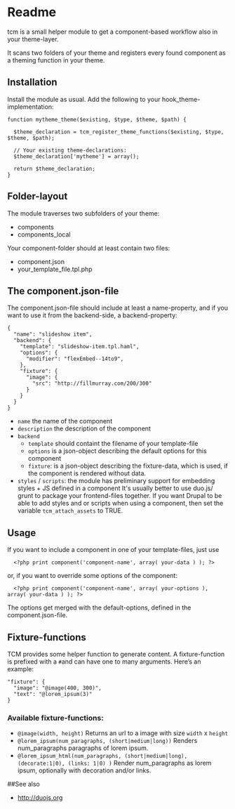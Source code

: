 # Readme

tcm is a small helper module to get a component-based workflow also in your theme-layer.

It scans two folders of your theme and registers every found component as a theming function in your theme.

## Installation

Install the module as usual. Add the following to your hook_theme-implementation:

```
function mytheme_theme($existing, $type, $theme, $path) {

  $theme_declaration = tcm_register_theme_functions($existing, $type, $theme, $path);

  // Your existing theme-declarations:
  $theme_declaration['mytheme'] = array();

  return $theme_declaration;
}

```

## Folder-layout

The module traverses two subfolders of your theme:

  * components
  * components_local

Your component-folder should at least contain two files:

  * component.json
  * your_template_file.tpl.php

## The component.json-file

The component.json-file should include at least a name-property, and if you want to use it from the backend-side, a backend-property:

```
{
  "name": "slideshow item",
  "backend": {
    "template": "slideshow-item.tpl.haml",
    "options": {
      "modifier": "flexEmbed--14to9",
    },
    "fixture": {
      "image": {
        "src": "http://fillmurray.com/200/300"
      }
    }
  }
}
```

  * ``name`` the name of the component
  * ``description`` the description of the component
  * ``backend``
    * ``template`` should containt the filename of your template-file
    * ``options`` is a json-object describing the default options for this component
    * ``fixture``: is a json-object describing the fixture-data, which is used, if the component is rendered without data.
  * ``styles`` / ``scripts``: the module has preliminary support for embedding styles + JS defined in a component
    It's usually better to use duo.js/ grunt to package your frontend-files together.
    If you want Drupal to be able to add styles and or scripts when using a component, then set the variable ``tcm_attach_assets`` to TRUE.


## Usage

If you want to include a component in one of your template-files, just use

```
  <?php print component('component-name', array( your-data ) ); ?>
```
or, if you want to override some options of the component:
```
  <?php print component('component-name', array( your-options ), array( your-data ) ); ?>
```
The options get merged with the default-options, defined in the component.json-file.

## Fixture-functions

TCM provides some helper function to generate content. A fixture-function is prefixed with a ``#``and can have one to many arguments. Here’s an example:

```
"fixture": {
  "image": "@image(400, 300)",
  "text": "@lorem_ipsum(3)"
}
```

### Available fixture-functions:

* ``@image(width, height)`` Returns an url to a image with size `width` x `height`
* ``@lorem_ipsum(num_paragraphs, (short|medium|long))`` Renders num_paragraphs paragraphs of lorem ipsum.
* ``@lorem_ipsum_html(num_paragraphs, (short|medium|long), (decorate:1|0), (links: 1|0) )`` Render num_paragraphs as lorem ipsum, optionally with decoration and/or links.



##See also

  * http://duojs.org

